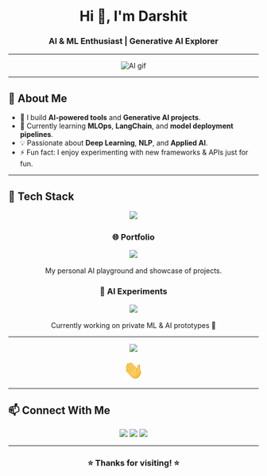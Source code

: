<h1 align="center">Hi 👋, I'm Darshit</h1>
<h3 align="center">AI & ML Enthusiast | Generative AI Explorer</h3>
 
---
 
<p align="center">
<img src="https://media.giphy.com/media/QssGEmpkyEOhBCb7e1/giphy.gif" width="150px" alt="AI gif"/>
</p>
 
---
 
<h2> 🚀 About Me </h2>
 
<ul>
<li>🔭 I build <b>AI-powered tools</b> and <b>Generative AI projects</b>.</li>
<li>🌱 Currently learning <b>MLOps</b>, <b>LangChain</b>, and <b>model deployment pipelines</b>.</li>
<li>💡 Passionate about <b>Deep Learning</b>, <b>NLP</b>, and <b>Applied AI</b>.</li>
<li>⚡ Fun fact: I enjoy experimenting with new frameworks & APIs just for fun.</li>
</ul>
 
---
 
<h2> 🧰 Tech Stack </h2>
 
<p align="center">
<img src="https://skillicons.dev/icons?i=python,pytorch,tensorflow,sklearn,react,nextjs,nodejs,html,css,tailw… />
</p>
 
---
 
<h2> 🌟 Featured Projects </h2>
 
<table>
<tr>
<td width="50%">
<h3 align="center">🌐 Portfolio</h3>
<p align="center">
<a href="https://darshit-ai.vercel.app" target="_blank">
<img src="https://img.shields.io/badge/Website-Visit-blue?style=for-the-badge&logo=vercel" />
</a>
</p>
<p align="center">My personal AI playground and showcase of projects.</p>
</td>
<td width="50%">
<h3 align="center">🤖 AI Experiments</h3>
<p align="center">
<a href="https://github.com/ONgear5">
<img src="https://img.shields.io/badge/Repo-Private-black?style=for-the-badge&logo=github" />
</a>
</p>
<p align="center">Currently working on private ML & AI prototypes 🚀</p>
</td>
</tr>
</table>
 
---
 
<p align="center">
<!-- Typing SVG banner -->
<img src="[https://readme-typing-svg.herokuapp.com?size=24&color=00FF00&center=true&vCenter=true&a…](https://readme-typing-svg.herokuapp.com?size=24&color=00FF00&center=true&vCenter=true&width=600&lines=AI+%26+ML+Enthusiast;Generative+AI+Explorer;Building+Cool+Projects;Always+Learning+New+Tech%22)"/>
</p>
 
<p align="center">
<!-- Waving hand animation -->
<img src="https://raw.githubusercontent.com/ABSphreak/ABSphreak/master/gifs/Hi.gif" width="40px" alt="hi gif">
</p>
 
---
 
<h2> 📫 Connect With Me </h2>
 
<p align="center">
<a href="https://darshit-ai.vercel.app"><img src="https://img.shields.io/badge/Website-Visit%20Now-blue?style=for-the-badge&logo=google-chrome" /></a>
<a href="https://linkedin.com/in/YOUR-LINKEDIN"><img src="https://img.shields.io/badge/LinkedIn-Connect-blue?style=for-the-badge&logo=linkedin" /></a>
<a href="mailto:your.email@example.com"><img src="https://img.shields.io/badge/Email-Contact-red?style=for-the-badge&logo=gmail" /></a>
</p>
 
---
 
<h3 align="center">⭐ Thanks for visiting! ⭐</h3>
